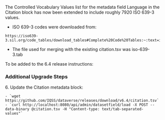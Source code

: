 The Controlled Vocabulary Values list for the metadata field Language in the Citation block has now been extended to include roughly 7920 ISO 639-3 values.

- ISO 639-3 codes were downloaded from:
```
https://iso639-3.sil.org/code_tables/download_tables#Complete%20Code%20Tables:~:text=iso%2D639%2D3_Code_Tables_20240415.zip
```
- The file used for merging with the existing citation.tsv was iso-639-3.tab

To be added to the 6.4 release instructions:

### Additional Upgrade Steps
6\. Update the Citation metadata block:

```
- `wget https://github.com/IQSS/dataverse/releases/download/v6.4/citation.tsv`
- `curl http://localhost:8080/api/admin/datasetfield/load -X POST --data-binary @citation.tsv -H "Content-type: text/tab-separated-values"`
```
